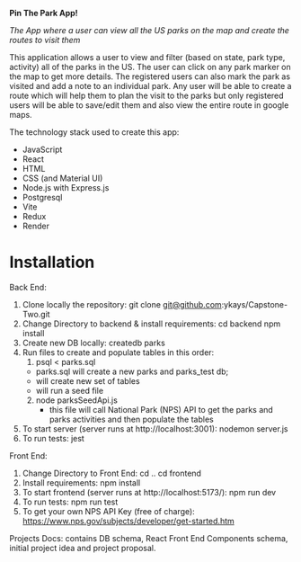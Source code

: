 **Pin The Park App!**

_The App where a user can view all the US parks on the map and create the routes to visit them_

This application allows a user to view and filter (based on state, park type, activity) all of the parks in the US. The user can click on any park marker on the map to get more details. The registered users can also mark the park as visited and add a note to an individual park.
Any user will be able to create a route which will help them to plan the visit to the parks but only registered users will be able to save/edit them and also view the entire route in google maps.

The technology stack used to create this app:

- JavaScript
- React
- HTML
- CSS (and Material UI)
- Node.js with Express.js
- Postgresql
- Vite
- Redux
- Render

# Installation

Back End:

1. Clone locally the repository: git clone git@github.com:ykays/Capstone-Two.git
2. Change Directory to backend & install requirements:
   cd backend
   npm install
3. Create new DB locally: createdb parks
4. Run files to create and populate tables in this order:
   1. psql < parks.sql
   - parks.sql will create a new parks and parks_test db;
   - will create new set of tables
   - will run a seed file
   2. node parksSeedApi.js
      - this file will call National Park (NPS) API to get the parks and parks activities and then populate the tables
5. To start server (server runs at http://localhost:3001): nodemon server.js
6. To run tests: jest

Front End:

1. Change Directory to Front End:
   cd ..
   cd frontend
2. Install requirements: npm install
3. To start frontend (server runs at http://localhost:5173/): npm run dev
4. To run tests: npm run test
5. To get your own NPS API Key (free of charge): https://www.nps.gov/subjects/developer/get-started.htm

Projects Docs: contains DB schema, React Front End Components schema, initial project idea and project proposal.
